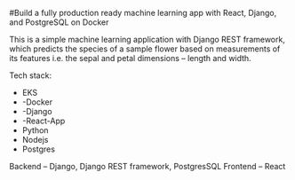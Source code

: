  #Build a fully production ready machine learning app with React, Django, and PostgreSQL on Docker
 
This is a simple machine learning application with Django REST framework, which predicts the species of a sample flower based on measurements of its features i.e. the sepal and petal dimensions – length and width.


Tech stack:
 - EKS
 - -Docker
 - -Django
 - -React-App
 -  Python
 -  Nodejs
 -  Postgres

Backend – Django, Django REST framework, PostgresSQL
Frontend – React 
